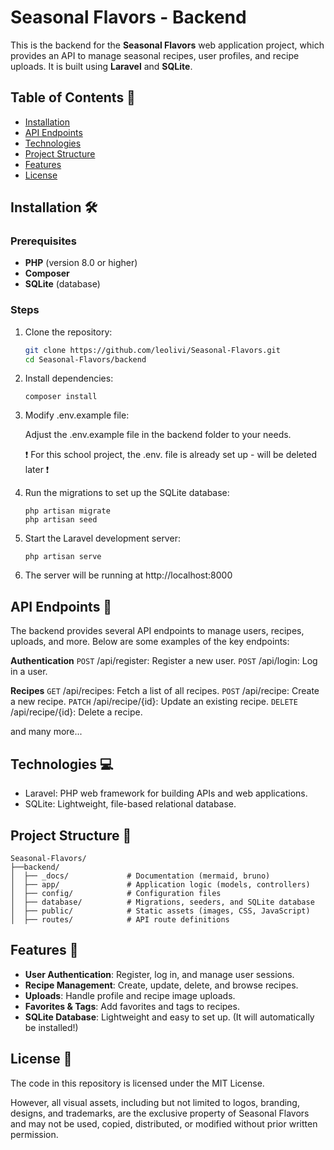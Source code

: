 # Seasonal Flavors - Backend

This is the backend for the **Seasonal Flavors** web application project, which provides an API to manage seasonal recipes, user profiles, and recipe uploads. It is built using **Laravel** and **SQLite**.

## Table of Contents 📖

- [Installation](#installation-🛠️)
- [API Endpoints](#api-endpoints-🔗)
- [Technologies](#technologies-💻)
- [Project Structure](#project-structure-📂)
- [Features](#features-🎀)
- [License](#license-📜)

## Installation 🛠️

### Prerequisites

- **PHP** (version 8.0 or higher)
- **Composer**
- **SQLite** (database)

### Steps

1. Clone the repository:

   ```bash
   git clone https://github.com/leolivi/Seasonal-Flavors.git
   cd Seasonal-Flavors/backend
   ```

2. Install dependencies:

   ```
   composer install
   ```

3. Modify .env.example file:

   Adjust the .env.example file in the backend folder to your needs.

   ❗️ For this school project, the .env. file is already set up - will be deleted later ❗️

4. Run the migrations to set up the SQLite database:

   ```
   php artisan migrate
   php artisan seed
   ```

5. Start the Laravel development server:

   ```
   php artisan serve
   ```

6. The server will be running at http://localhost:8000

## API Endpoints 🔗

The backend provides several API endpoints to manage users, recipes, uploads, and more. Below are some examples of the key endpoints:

**Authentication**
`POST` /api/register: Register a new user.
`POST` /api/login: Log in a user.

**Recipes**
`GET` /api/recipes: Fetch a list of all recipes.
`POST` /api/recipe: Create a new recipe.
`PATCH` /api/recipe/{id}: Update an existing recipe.
`DELETE` /api/recipe/{id}: Delete a recipe.

and many more...

## Technologies 💻

- Laravel: PHP web framework for building APIs and web applications.
- SQLite: Lightweight, file-based relational database.

## Project Structure 📂

```
Seasonal-Flavors/
├──backend/
│  ├── _docs/             # Documentation (mermaid, bruno)
│  ├── app/               # Application logic (models, controllers)
│  ├── config/            # Configuration files
│  ├── database/          # Migrations, seeders, and SQLite database
│  ├── public/            # Static assets (images, CSS, JavaScript)
│  ├── routes/            # API route definitions
```

## Features 🎀

- **User Authentication**: Register, log in, and manage user sessions.
- **Recipe Management**: Create, update, delete, and browse recipes.
- **Uploads**: Handle profile and recipe image uploads.
- **Favorites & Tags**: Add favorites and tags to recipes.
- **SQLite Database**: Lightweight and easy to set up. (It will automatically be installed!)

## License 📜

The code in this repository is licensed under the MIT License.

However, all visual assets, including but not limited to logos, branding, designs, and trademarks, are the exclusive property of Seasonal Flavors and may not be used, copied, distributed, or modified without prior written permission.
